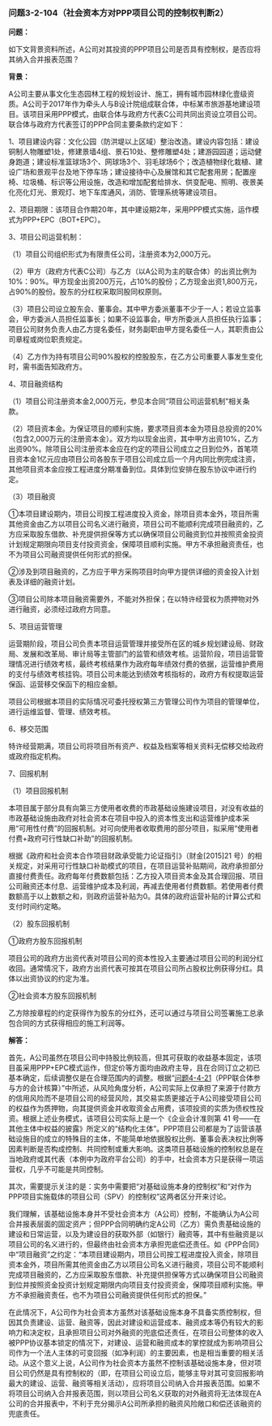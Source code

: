 ### 问题3-2-104（社会资本方对PPP项目公司的控制权判断2）

**问题：**

如下文背景资料所述，A公司对其投资的PPP项目公司是否具有控制权，是否应将其纳入合并报表范围？

**背景：**

A公司主要从事文化生态园林工程的规划设计、施工，拥有城市园林绿化壹级资质。A公司于2017年作为牵头人与B设计院组成联合体，中标某市旅游基地建设项目。该项目采用PPP模式，由联合体与政府方代表C公司共同出资设立项目公司。联合体与政府方代表签订的PPP合同主要条款约定如下：

1、项目建设内容：文化公园（防洪堤以上区域）整治改造。建设内容包括：建设铜制人物雕塑1处，修建景墙4组、景石10处、整修雕塑4处；建游园园道；运动健身跑道；建设标准篮球场3个、网球场3个、羽毛球场6个；改造植物绿化栽植、建设广场和景观平台及地下停车场；建设接待中心及展馆和其它配套用房；配置座椅、垃圾桶、标识等公用设施，改造和增加配套给排水、供变配电、照明、夜景美化亮化灯光、景观灯、地下车库通风，消防、管理系统等建设项目。

2、项目期限：该项目合作期20年，其中建设期2年，采用PPP模式实施，运作模式为PPP+EPC（BOT+EPC）。

3、项目公司运营机制：

（1）项目公司组织形式为有限责任公司，注册资本为2,000万元。

（2）甲方（政府方代表C公司）与乙方（以A公司为主的联合体）的出资比例为10%：90%。甲方现金出资200万元，占10%的股份；乙方现金出资1,800万元，占90%的股份。股东的分红权采取同股同权原则。

（3）项目公司设立股东会、董事会。其中甲方委派董事不少于一人；若设立监事会，甲方委派人员担任监事长；如果不设监事会，甲方所委派人员担任执行监事；项目公司财务负责人由乙方提名委任，财务副职由甲方提名委任一人，其职责由公司章程或岗位职责规定。

（4）乙方作为持有项目公司90%股权的控股股东，在乙方公司重要人事发生变化时，需书面告知政府方。

4、项目融资结构

（1）项目公司注册资本金2,000万元，参见本合同“项目公司运营机制”相关条款。

（2）项目资本金。为保证项目的顺利实施，要求项目资本金为项目总投资的20%（包含2,000万元的注册资本金）。双方均以现金出资，其中甲方出资10%，乙方出资90%。除项目公司注册资本金应在约定的项目公司成立之日到位外，首笔项目资本金1亿元应由项目公司各股东于项目公司成立后一个月内同比例完成注资，其他项目资本金应按工程进度分期准备到位。具体到位安排在股东协议中进行约定。

（3）项目融资

①本项目建设期内，项目公司按工程进度投入资金，除项目资本金外，项目所需其他资金由乙方以项目公司名义进行融资，项目公司不能顺利完成项目融资的，乙方应采取股东借款、补充提供担保等方式以确保项目公司融资到位并按照资金投资计划规定期限向项目支付投资资金，保障项目顺利实施。甲方不承担融资责任，也不为项目公司融资提供任何形式的担保。

②涉及到项目融资的，乙方应于甲方采购项目时向甲方提供详细的资金投入计划表及详细的融资计划。

③项目公司除本项目融资需要外，不能对外担保；在以特许经营权为质押物对外进行融资，必须经过政府方同意。

5、项目运营管理

运营期阶段，项目公司负责本项目运营管理并接受所在区的城乡规划建设局、财政局、发展和改革局、审计局等主管部门的监管和绩效考核。运营阶段，项目运营管理情况进行绩效考核，最终考核结果作为政府每年绩效付费的依据，运营维护费用的支付与绩效考核挂钩。项目公司未能达到绩效考核指标的，政府方有权提取运营保函、运营移交保函下的相应金额。

项目公司根据本项目的实际情况可委托授权第三方管理公司作为项目的管理单位，进行运维监督、管理、绩效考核。

6、移交范围

特许经营期满，项目公司将项目所有资产、权益及档案等相关资料无偿移交给政府或政府指定机构。

7、回报机制

（1）项目回报机制

本项目属于部分具有向第三方使用者收费的市政基础设施建设项目，对没有收益的市政基础设施由政府对社会资本在项目中投入的资本性支出和运营维护成本采用“可用性付费”的回报机制。对可向使用者收取费用的部分项目，拟采用“使用者付费+政府可行性缺口补助”的回报机制。

根据《政府和社会资本合作项目财政承受能力论证指引》（财金[2015]21
号）的相关规定，对采用可行性缺口补助模式的项目，在项目运营补贴期间，政府承担部分直接付费责任。政府每年付费数额包括：乙方投入项目资本金及其合理回报、项目公司融资还本付息、运营维护成本及利润，再减去使用者付费数额。若使用者付费数额高于以上数额之和，则政府运营补贴为0。具体的政府运营补贴的计算公式和支付时间约定略。

（2）股东回报机制

①政府方股东回报机制

项目公司的政府方出资代表对项目公司的资本性投入主要通过项目公司的利润分红收回。通常情况下，政府方出资代表可按其在项目公司所占股权比例获得分红。具体以出资协议的约定为准。

②社会资本方股东回报机制

乙方除按章程的约定获得作为股东的分红外，还可以通过与项目公司签署施工总承包合同的方式获得相应的施工利润等。

**解答：**

首先，A公司虽然在项目公司中持股比例较高，但其可获取的收益基本固定，该项目虽采用PPP+EPC模式运作，但定价等方面均由政府主导，且在合同订立之初已基本确定，后续调整仅是在合理范围内的调整。根据“[问题4-4-21](#问题4-4-21ppp联合体参与方的会计核算)（PPP联合体参与方的会计核算）”中所述，从风险角度分析，A公司实际上仅承担了来源于付款方的信用风险而不是项目公司的经营风险，其交易实质更接近于A公司接受项目公司的权益作为质押物，向其提供资金并收取资金占用费，该项投资的实质为债权性投资。根据上述业务模式，该项目公司实际上是一个《企业会计准则第
41
号——在其他主体中权益的披露》所定义的“结构化主体”。PPP项目公司都是为了运营该基础设施目的成立的特殊目的主体，不能简单地依据股权比例、董事会表决权比例等因素判断是否构成控制、共同控制或重大影响。这类项目基础设施的控制权总是在当地政府或其代表（本例中为政府平台公司）的手中，社会资本方只是获得一项运营权，几乎不可能是共同控制。

其次，需要提示关注的是：实务中需要把“对基础设施本身的控制权”和“对作为PPP项目实施载体的项目公司（SPV）的控制权”这两者区分开来讨论。

我们理解，该基础设施本身并不受社会资本方（A公司）控制，不能确认为A公司合并报表层面的固定资产；但PPP合同明确约定A公司（乙方）需负责基础设施的建设和日常运营，以及为建设目的获取外部（如银行）融资等，其中有些融资是以项目公司的名义进行的，但最终由社会资本方承担兜底偿还责任。如《PPP合同》中“项目融资”之约定：“本项目建设期内，项目公司按工程进度投入资金，除项目资本金外，项目所需其他资金由乙方以项目公司名义进行融资，项目公司不能顺利完成项目融资的，乙方应采取股东借款、补充提供担保等方式以确保项目公司融资到位并按照资金投资计划规定期限内向项目支付投资资金，保障项目顺利实施。甲方不承担融资责任，也不为项目公司融资提供任何形式的担保。”

在此情况下，A公司作为社会资本方虽然对该基础设施本身不具备实质控制权，但因其负责建设、运营、融资等，因此对建设和运营成本、融资成本等仍有较大的影响力和决定权，且承担项目公司对外融资的兜底偿还责任，在项目公司整体的收入被PPP协议基本锁定的情况下，对建设、运营和融资成本的掌控就成为影响项目公司作为一个法人主体的可变回报（如净利润）的主要因素，也是相当重要的相关活动。从这个意义上说，A公司作为社会资本方虽然不控制该基础设施本身，但对项目公司仍然是具有控制权的（即，在项目公司设立后，能够主导对其可变回报影响最大的建设、运营、融资等相关活动），应将项目公司纳入合并报表范围。如果不将项目公司纳入合并报表范围，则以项目公司名义获取的对外融资将无法体现在A公司的合并报表中，不利于充分揭示A公司所承担的融资风险敞口和偿还该融资的兜底责任。